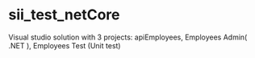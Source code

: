 # sii_test_netCore
Visual studio solution with 3 projects: apiEmployees, Employees Admin( .NET ), Employees Test (Unit test)
